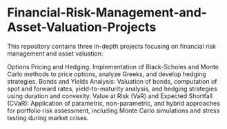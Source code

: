 # Financial-Risk-Management-and-Asset-Valuation-Projects
This repository contains three in-depth projects focusing on financial risk management and asset valuation:

Options Pricing and Hedging: Implementation of Black-Scholes and Monte Carlo methods to price options, analyze Greeks, and develop hedging strategies.
Bonds and Yields Analysis: Valuation of bonds, computation of spot and forward rates, yield-to-maturity analysis, and hedging strategies using duration and convexity.
Value at Risk (VaR) and Expected Shortfall (CVaR): Application of parametric, non-parametric, and hybrid approaches for portfolio risk assessment, including Monte Carlo simulations and stress testing during market crises.
